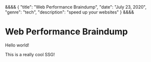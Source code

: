 &&&&
{
"title": "Web Performance Braindump",
"date": "July 23, 2020",
"genre": "tech",
"description": "speed up your websites"
}
&&&&

# Web Performance Braindump

Hello world!

This is a really cool SSG!
